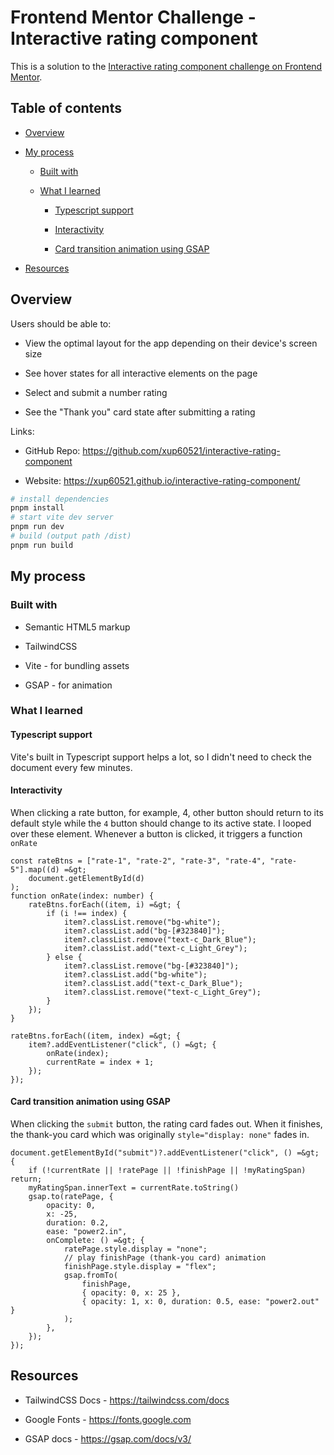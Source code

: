 # **Frontend Mentor Challenge - Interactive rating component**

This is a solution to the [Interactive rating component challenge on Frontend Mentor](https://www.frontendmentor.io/challenges/interactive-rating-component-koxpeBUmI "https://www.frontendmentor.io/challenges/interactive-rating-component-koxpeBUmI").

## Table of contents

- [Overview](#overview)

- [My process](#my-process)

   - [Built with](#built-with)

   - [What I learned](#what-i-learned)

        - [Typescript support](#typescript-support)

        - [Interactivity](#interactivity)
        
        - [Card transition animation using GSAP](#card-transition-animation-using-gsap)

- [Resources](#resources)

## Overview

Users should be able to:

- View the optimal layout for the app depending on their device's screen size

- See hover states for all interactive elements on the page

- Select and submit a number rating

- See the "Thank you" card state after submitting a rating

Links:

- GitHub Repo: <https://github.com/xup60521/interactive-rating-component>

- Website: <https://xup60521.github.io/interactive-rating-component/>

```bash
# install dependencies
pnpm install
# start vite dev server
pnpm run dev
# build (output path /dist)
pnpm run build
```

## My process

### Built with

- Semantic HTML5 markup

- TailwindCSS

- Vite - for bundling assets

- GSAP - for animation

### What I learned

#### Typescript support

Vite's built in Typescript support helps a lot, so I didn't need to check the document every few minutes.

#### Interactivity

When clicking a rate button, for example, 4, other button should return to its default style while the `4` button should change to its active state. I looped over these element. Whenever a button is clicked, it triggers a function `onRate`

```
const rateBtns = ["rate-1", "rate-2", "rate-3", "rate-4", "rate-5"].map((d) =&gt;
    document.getElementById(d)
);
function onRate(index: number) {
    rateBtns.forEach((item, i) =&gt; {
        if (i !== index) {
            item?.classList.remove("bg-white");
            item?.classList.add("bg-[#323840]");
            item?.classList.remove("text-c_Dark_Blue");
            item?.classList.add("text-c_Light_Grey");
        } else {
            item?.classList.remove("bg-[#323840]");
            item?.classList.add("bg-white");
            item?.classList.add("text-c_Dark_Blue");
            item?.classList.remove("text-c_Light_Grey");
        }
    });
}

rateBtns.forEach((item, index) =&gt; {
    item?.addEventListener("click", () =&gt; {
        onRate(index);
        currentRate = index + 1;
    });
});

```

#### Card transition animation using GSAP

When clicking the `submit` button, the rating card fades out. When it finishes, the thank-you card which was originally `style="display: none"` fades in.

```
document.getElementById("submit")?.addEventListener("click", () =&gt; {
    if (!currentRate || !ratePage || !finishPage || !myRatingSpan) return;
    myRatingSpan.innerText = currentRate.toString()
    gsap.to(ratePage, {
        opacity: 0,
        x: -25,
        duration: 0.2,
        ease: "power2.in",
        onComplete: () =&gt; {
            ratePage.style.display = "none";
            // play finishPage (thank-you card) animation
            finishPage.style.display = "flex";
            gsap.fromTo(
                finishPage,
                { opacity: 0, x: 25 },
                { opacity: 1, x: 0, duration: 0.5, ease: "power2.out" }
            );
        },
    });
});
```

## Resources

- TailwindCSS Docs - <https://tailwindcss.com/docs>

- Google Fonts - <https://fonts.google.com>

- GSAP docs - <https://gsap.com/docs/v3/>

